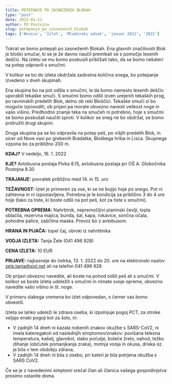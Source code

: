 ```yaml
---
title: POTEPANJE PO ZASNEŽENIH BLOKAH
type: "post"
date: 2022-01-11
author: PD Postojna
slug: potepanje_po_zasnezenih_blokah
tags: ['Novice', 'Izlet', 'Mladinski odsek', 'januar 2022', '2022']
---
```


Tokrat se bomo potepali po zasneženih Blokah. Ena glavnih značilnosti Blok je bloški smučar, ki se je že davno naučil premikati se s pomočjo lesenih deščic. Na izletu se mu bomo poskusili približati tako, da se bomo nekateri na potep odpravili s smučmi. 

V kolikor se bo do izleta  obdržala zadostna količina snega, bo potepanje izvedeno v dveh skupinah. 

Ena skupina bo na pot odšla s smučmi, le da bomo namesto lesenih deščic uporabili tekaške smuči. S smučmi bomo odšli izven urejenih tekaških prog, po ravninskih predelih Blok, delno ob reki Bloščici. Tekaške smuči si bo mogoče izposoditi, ob prijavi pa morate obvezno navesti velikost noge in vašo višino. Predhodno znanje teka na smučeh ni potrebno, hoje s smučmi se bomo poskušali naučiti sproti. V kolikor se sneg ne bo obdržal, se bomo pridružili drugi skupini. 

Druga skupina pa se bo odpravila na potep peš, po višjih predelih Blok, in sicer od Nove vasi po grebenih Bradatke, Bloškega hriba in Lisca. Skupnega vzpona bo za približno 200 m.

**KDAJ?** V nedeljo, 16. 1. 2022

**KJE?** Avtobusna postaja Pivka 8.15, avtobusna postaja pri OŠ A. Globočnika Postojna 8.30

**TRAJANJE:** povratek približno med 14. in 15. uro

**TEŽAVNOST:** Izlet je primeren za vse, ki se ne bojijo hoje po snegu. Pot ni zahtevna in ni izpostavljena. Potrebna je le kondicija za približno 3 do 4 ure hoje (tako za tiste, ki boste odšli na pot peš, kot za tiste s smučmi). 

**POTREBNA OPREMA:** Nahrbtnik, nepremočljivi planinski čevlji, topla oblačila, rezervna majica, bunda, šal, kapa, rokavice, sončna očala, pohodne palice, zaščitna maska. Prevoz bo z avtobusom. 

**HRANA IN PIJAČA:** topel čaj, obroki iz nahrbtnika 

**VODJA IZLETA:** Tanja Žele (041 496 928)

**CENA IZLETA:** 10 EUR

**PRIJAVE:** najkasneje do četrka, 13. 1. 2022 do 20. ure na elektronski naslov zele.tanja@siol.net ali na telefon 041 496 928

Ob prijavi obvezno navedite, ali boste na pohod odšli peš ali s smučmi. V kolikor se boste izleta udeležili s smučmi in nimate svoje opreme, obvezno navedite vašo višino in št. noge. 

V primeru slabega vremena bo izlet odpovedan, o čemer vas bomo obvestili. 

Izleta se lahko udeleži le zdrava oseba, ki izpolnjuje pogoj PCT, za otroke veljajo enaki pogoji kot za šolo, in:
-	V zadnjih 14 dneh ni kazala nobenih znakov okužbe s SARS-CoV2, ni imela kateregakoli od naslednjih simptomov/znakov: povišana telesna temperatura, kašelj, glavobol, slabo počutje, boleče žrelo, nahod, težko dihanje (občutek pomanjkanja zraka), motnja vonja in okusa, driska oz. je bila v tem obdobju zdrava; 
-	V zadnjih 14 dneh ni bila z osebo, pri kateri je bila potrjena okužba s SARS CoV2.

Če se je z navedenimi simptomi srečal član ali članica vašega gospodinjstva prosimo ostanite doma.  

